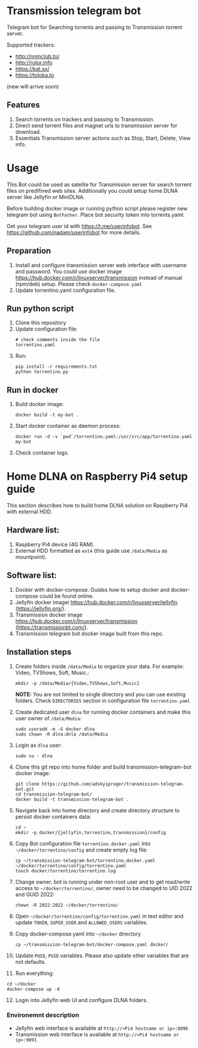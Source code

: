 # Transmission telegram bot

Telegram bot for Searching torrents and passing to Transmission torrent server.

Supported trackers:
* http://nnmclub.to/
* http://rutor.info 
* https://kat.sx/
* https://toloka.to

(new will arrive soon)

## Features
1. Search torrents on trackers and passing to Transmission.
2. Direct send torrent files and magnet urls to transmission server for download.
3. Essentials Transmission server actions such as Stop, Start, Delete, View info.

# Usage

This Bot could be used as satelite for Transmission server for search torrent files on predifined web sites. 
Additionally you could setup home DLNA server like Jellyfin or MiniDLNA.

Before building docker image or running python script please register new telegram bot using `BotFather`.
Place bot security token into torrents.yaml.

Get your telegram user id with https://t.me/userinfobot. See https://github.com/nadam/userinfobot for more details.

## Preparation
1. Install and configure transmission server web interface with username and password.
   You could use docker image https://hub.docker.com/r/linuxserver/transmission instead of manual (rpm/deb) setup.
   Please check `docker-compose.yaml`
2. Update torrentino.yaml configuration file.

## Run python script

1. Clone this repository
2. Update configuration file:
   ```
   # check comments inside the file
   torrentino.yaml
   ```
3. Run:
   ```
   pip install -r requirements.txt
   python torrentino.py
   ```

## Run in docker


1. Build docker image:
   ```
   docker build -t my-bot . 
   ```
2. Start docker container as daemon process:
   ```
   docker run -d -v `pwd`/torrentino.yaml:/usr/src/app/torrentino.yaml my-bot
   ```
3. Check container logs.



# Home DLNA on Raspberry Pi4 setup guide

This section describes how to build home DLNA solution on Raspberry Pi4 with external HDD. 

## Hardware list:

1. Raspberry Pi4 device (4G RAM).
2. External HDD formatted as `ext4` (this guide use `/data/Media` as mountpoint). 

## Software list:

1. Docker with docker-compose. Guides how to setup docker and docker-compose could be found online.
2. Jellyfin docker imagei https://hub.docker.com/r/linuxserver/jellyfin (https://jellyfin.org/).
3. Transmission docker image https://hub.docker.com/r/linuxserver/transmission (https://transmissionbt.com/).
4. Transmission telegram bot docker image built from this repo.


## Installation steps

1. Create folders inside `/data/Media` to organize your data.
For example: Video, TVShows, Soft, Music.:
   ```
   mkdir -p /data/Media/{Video,TVShows,Soft,Music}
   ```
   **NOTE:** You are not limited to single directory and you can use existing folders. Check `DIRECTORIES` section in configuration file `torrentino.yaml`

2. Create dedicated user `dlna` for running docker containers and make this user owner of `/data/Media`:
   ```
   sudo useradd -m -G docker dlna
   sudo chown -R dlna:dnla /data/Media
   ```
3. Login as `dlna` user: 
   ```
   sudo su - dlna
   ```
4. Clone this git repo into home folder and build transmission-telegram-bot docker image:
   ```
   git clone https://github.com/adskyiproger/transmission-telegram-bot.git
   cd transmission-telegram-bot/
   docker build -t transmission-telegram-bot .
   ```
5. Navigate back into home directory and create directory structure to persist docker containers data:
   ```
   cd ~
   mkdir -p docker/{jellyfin,torrentino,transmission}/config
   ```
6. Copy Bot configuration file `torrentino.docker.yaml` into `~/docker/torrentino/config` and create empty log file:
   ```
   cp ~/transmission-telegram-bot/torrentino.docker.yaml ~/docker/torrentino/config/torrentino.yaml
   touch docker/torrentino/torrentino.log
   ```
7. Change owner, bot is running under non-root user and to get read/write access to `~/docker/torrentino/`, owner need to be changed to UID 2022 and GUID 2022:
   ```
   chown -R 2022:2022 ~/docker/torrentino/
   ```
8. Open `~/docker/torrentino/config/torrentino.yaml` in text editor and update `TOKEN`, `SUPER_USER` and `ALLOWED_USERS` variables.
9. Copy docker-compose.yaml into `~/docker` directory
   ```
   cp ~/transmission-telegram-bot/docker-compose.yaml docker/
   ```
10. Update `PUID`, `PGID` variables. Please also update other variables that are not defaults.
11. Run everything:
   ```
   cd ~/docker
   docker-compose up -d
   ```
12. Login into Jellyfin web UI and configure DLNA folders.


### Environemnt description

* Jellyfin web interface is available at `http://<Pi4 hostname or ip>:8096`
* Transmission web interface is available at `http://<Pi4 hostname or ip>:9091`

